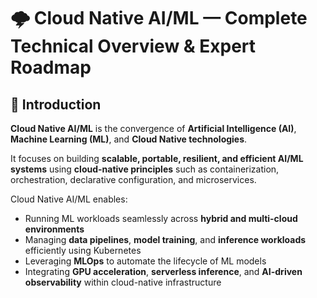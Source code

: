 # 🌩️ Cloud Native AI/ML — Complete Technical Overview & Expert Roadmap

## 📘 Introduction

**Cloud Native AI/ML** is the convergence of **Artificial Intelligence (AI)**, **Machine Learning (ML)**, and **Cloud Native technologies**.  

It focuses on building **scalable, portable, resilient, and efficient AI/ML systems** using **cloud-native principles** such as containerization, orchestration, declarative configuration, and microservices.

Cloud Native AI/ML enables:
- Running ML workloads seamlessly across **hybrid and multi-cloud environments**
- Managing **data pipelines**, **model training**, and **inference workloads** efficiently using Kubernetes
- Leveraging **MLOps** to automate the lifecycle of ML models
- Integrating **GPU acceleration**, **serverless inference**, and **AI-driven observability** within cloud-native infrastructure
